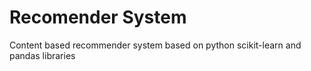 # Recomender System
Content based recommender system based on python scikit-learn and pandas libraries

